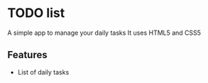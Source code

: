 # TODO list
A simple app to manage your daily tasks
It uses HTML5 and CSS5
## Features
* List of daily tasks
